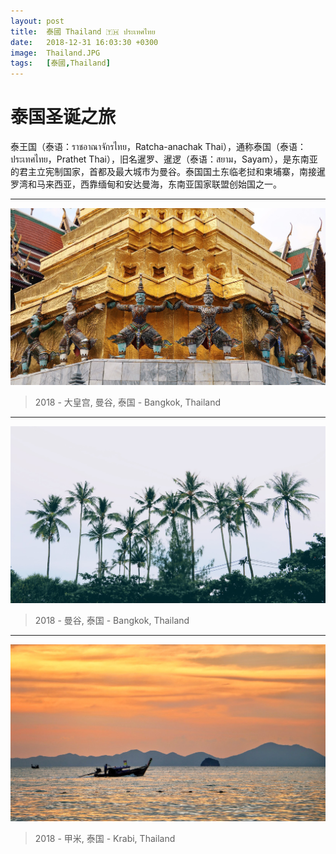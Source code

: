 ```yaml
---
layout: post
title:  泰國 Thailand 🇹🇭 ประเทศไทย
date:   2018-12-31 16:03:30 +0300
image:  Thailand.JPG
tags:   [泰國,Thailand]
---
```

# 泰国圣诞之旅
泰王国（泰语：ราชอาณาจักรไทย，Ratcha-anachak Thai），通称泰国（泰语：ประเทศไทย，Prathet Thai），旧名暹罗、暹逻（泰语：สยาม，Sayam），是东南亚的君主立宪制国家，首都及最大城市为曼谷。泰国国土东临老挝和柬埔寨，南接暹罗湾和马来西亚，西靠缅甸和安达曼海，东南亚国家联盟创始国之一。

---  
![](/img/thailand/th03.JPG)  
> 2018 - 大皇宫, 曼谷, 泰国 - Bangkok, Thailand

---  
![](/img/thailand/th01.JPG)  
> 2018 - 曼谷, 泰国 - Bangkok, Thailand

---  
![](/img/thailand/th02.jpg)  
> 2018 - 甲米, 泰国 - Krabi, Thailand
